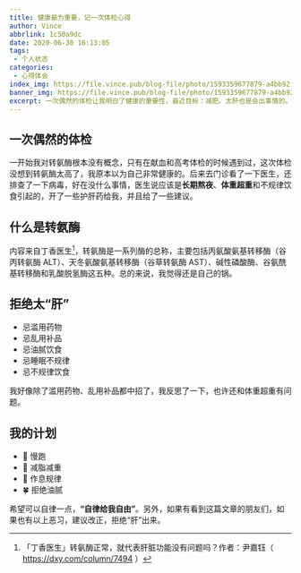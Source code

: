 ```yaml
---
title: 健康最为重要，记一次体检心得
author: Vince
abbrlink: 1c50a9dc
date: 2020-06-30 16:13:05
tags:
 - 个人状态
categories:
 - 心得体会
index_img: https://file.vince.pub/blog-file/photo/1593359677879-a4bb92f829d1.jpg
banner_img: https://file.vince.pub/blog-file/photo/1593359677879-a4bb92f829d1.jpg
excerpt: 一次偶然的体检让我明白了健康的重要性，最近目标：减肥。太肝也是会出事情的。
---
```


## 一次偶然的体检

一开始我对转氨酶根本没有概念，只有在献血和高考体检的时候遇到过，这次体检没想到转氨酶太高了，我原本以为自己非常健康的。后来去门诊看了一下医生，还排查了一下病毒，好在没什么事情，医生说应该是**长期熬夜**、**体重超重**和不规律饮食引起的，开了一些护肝药给我，并且给了一些建议。

## 什么是转氨酶

内容来自丁香医生[^1]，转氨酶是一系列酶的总称，主要包括丙氨酸氨基转移酶（谷丙转氨酶 ALT）、天冬氨酸氨基转移酶（谷草转氨酶 AST）、碱性磷酸酶、谷氨酰基转移酶和乳酸脱氢酶这五种。总的来说，我觉得还是自己的锅。

## 拒绝太“肝”

- 忌滥用药物
- 忌乱用补品
- 忌油腻饮食
- 忌睡眠不规律
- 忌不规律饮食

我好像除了滥用药物、乱用补品都中招了，我反思了一下，也许还和体重超重有问题。

## 我的计划

- 🏃‍ 慢跑
- 💪 减脂减重
- 🛌 作息规律
- 🍀 拒绝油腻

希望可以自律一点，**“自律给我自由”**。另外，如果有看到这篇文章的朋友们，如果也有以上恶习，建议改正，拒绝“肝”出来。

[^1]: 「丁香医生」转氨酶正常，就代表肝脏功能没有问题吗？作者：尹嘉钰（ https://dxy.com/column/7494 ）


